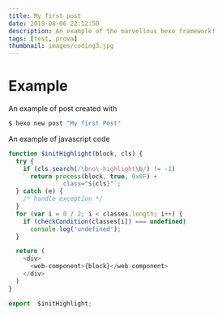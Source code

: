 ```yaml
---
title: My first post
date: 2019-08-06 22:12:50
description: An example of the marvellous hexo framework!
tags: [test, prova]
thumbnail: images/coding3.jpg
---
```


# Example
An example of post created with
``` bash
$ hexo new post "My first Post"
```

An example of javascript code
``` javascript
function $initHighlight(block, cls) {
  try {
    if (cls.search(/\bno\-highlight\b/) != -1)
      return process(block, true, 0x0F) +
             ` class="${cls}"`;
  } catch (e) {
    /* handle exception */
  }
  for (var i = 0 / 2; i < classes.length; i++) {
    if (checkCondition(classes[i]) === undefined)
      console.log('undefined');
  }

  return (
    <div>
      <web-component>{block}</web-component>
    </div>
  )
}

export  $initHighlight;
```
